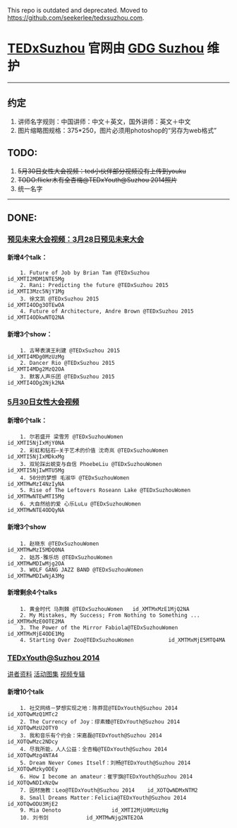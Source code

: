 This repo is outdated and deprecated. Moved to https://github.com/seekerlee/tedxsuzhou.com.


#  [TEDxSuzhou](tedxsuzhou.com) 官网由 [GDG Suzhou](http://developers.dushu.hu/) 维护
* * *
## 约定
  1. 讲师名字规则：中国讲师：中文＋英文，国外讲师：英文＋中文
  2. 图片缩略图规格：375*250，图片必须用photoshop的“另存为web格式”
## TODO:
  1. ~~5月30日女性大会视频：ted小伙伴部分视频没有上传到youku~~
  2. ~~TODO:flickr木有全杏梅@TEDxYouth@Suzhou 2014照片~~
  3. 统一名字
* * *

## DONE:


### [预见未来大会视频：3月28日预见未来大会](http://www.youku.com/playlist_show/id_25835874.html)
####    新增4个talk：
        1. Future of Job by Brian Tam @TEDxSuzhou                id_XMTI2MDM1NTE5Mg
        2. Rani: Predicting the future @TEDxSuzhou 2015           id_XMTI3Mzc5NjY1Mg
        3. 徐文凯 @TEDxSuzhou 2015                                 id_XMTI4ODg3OTEwOA
        4. Future of Architecture, Andre Brown @TEDxSuzhou 2015   id_XMTI4ODkwNTQ2NA
####    新增3个show：
        1. 古琴表演王利建 @TEDxSuzhou 2015                           id_XMTI4MDg0MzUzMg
        2. Dancer Rio @TEDxSuzhou 2015                            id_XMTI4MDg2MzQ2OA
        3. 默客人声乐团 @TEDxSuzhou 2015                            id_XMTI4ODg2Njk2NA
### [5月30日女性大会视频](http://www.youku.com/playlist_show/id_25954982.html)
####    新增6个talk：
        1. 尔若盛开 梁雪芳 @TEDxSuzhouWomen                     id_XMTI5NjIxMjY0NA
        2. 彩虹和钻石—关于艺术的价值 沈奇岚 @TEDxSuzhouWomen      id_XMTI5NjIxMDkxMg
        3. 双轮踩出蜕变与自信 PhoebeLiu @TEDxSuzhouWomen       id_XMTI5NjIwMTU5Mg
        4. 50分的梦想 毛淑华 @TEDxSuzhouWomen                   id_XMTMwMzI4NzIyNA
        5. Rise of The Leftovers Roseann Lake @TEDxSuzhouWomen   id_XMTMwNTEwMTI5Mg
        6. 大自然给的爱 心乐LuLu @TEDxSuzhouWomen              id_XMTMwNTE4ODQyNA
####    新增3个show
        1. 赵晓东 @TEDxSuzhouWomen                              id_XMTMwMzI5MDQ0NA
        2. 姑苏·雅乐坊 @TEDxSuzhouWomen                         id_XMTMwMDIwMjg2OA
        3. WOLF GANG JAZZ BAND @TEDxSuzhouWomen                id_XMTMwMDIwNjA3Mg

####    新增剩余4个talks
        1. 黄金时代 马荆棘 @TEDxSuzhouWomen   id_XMTMxMzE1MjQ2NA
        2. My Mistakes, My Success; From Nothing to Something ...  id_XMTMxMzE0OTE2MA
        3. The Power of the Mirror Fabiola@TEDxSuzhouWomen   id_XMTMxMjE4ODE1Mg
        4. Starting Over Zoo@TEDxSuzhouWomen           id_XMTMxMjE5MTQ4MA

### [TEDxYouth@Suzhou 2014](http://www.youku.com/playlist_show/id_23726835.html)
[讲者资料](http://2014dna.eventdove.com/event/7306/page/21750)
[活动图集](https://www.flickr.com/photos/tedxsuzhou/)
[视频专辑](http://www.youku.com/playlist_show/id_23726835.html)
####    新增10个talk
        1. 社交网络－梦想实现之地：陈莽昆@TEDxYouth@Suzhou 2014    id_XOTQwMzQ1MTc2
        2. The Currency of Joy：缪素臻@TEDxYouth@Suzhou 2014      id_XOTQwMzU2OTY0
        3. 我和音乐有个约会：宋嘉磊@TEDxYouth@Suzhou 2014      id_XOTQwMzc2NDcy
        4. 尽我所能，人人公益：全杏梅@TEDxYouth@Suzhou 2014    id_XOTQwMzg4NTA4
        5. Dream Never Comes Itself：刘畅@TEDxYouth@Suzhou 2014  id_XOTQwMzkyODEy
        6. How I become an amateur：崔宇旗@TEDxYouth@Suzhou 2014    id_XOTQwNDIxNzQw
        7. 因材施教：Leo@TEDxYouth@Suzhou 2014    id_XOTQwNDMxNTM2
        8. Small Dreams Matter：Felicia@TEDxYouth@Suzhou 2014    id_XOTQwODU3MjE2
        9. Mia Oenoto                id_XMTI2MjU0MzUzNg
        10. 刘书剑            id_XMTMwNjg2NTE2OA
